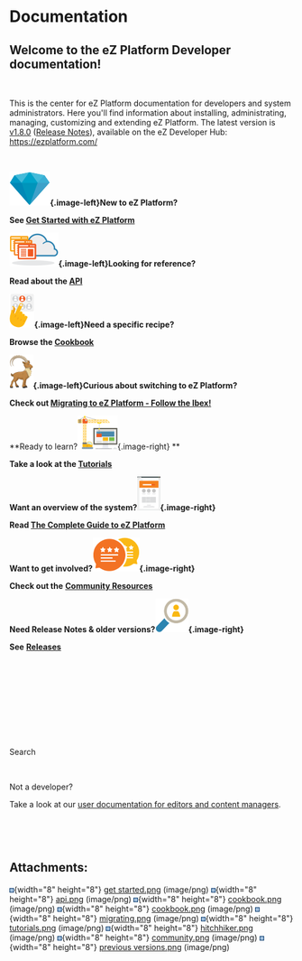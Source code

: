 # Documentation

## Welcome to the eZ Platform Developer documentation!

 

This is the center for eZ Platform documentation for developers and system administrators. Here you'll find information about installing, administrating, managing, customizing and extending eZ Platform. The latest version is [v1.8.0](https://ezplatform.com/) ([Release Notes](eZ_Platform_v1.8.0)), available on the eZ Developer Hub: <https://ezplatform.com/>

 

**![](attachments/31429504/31431962.png){.image-left}New to eZ Platform?**

**See [Get Started with eZ Platform
](Get_Started_with_eZ_Platform)**

**![](attachments/31429504/31431964.png){.image-left}Looking for reference?**

**Read about the [API](API)**

**![](attachments/31429504/31431965.png){.image-left}Need a specific recipe?**

**Browse the [Cookbook](Cookbook)**

**![](attachments/31429504/31431967.png){.image-left}Curious about switching to eZ Platform?**

**Check out [Migrating to eZ Platform - Follow the Ibex!](Migrating_to_eZ_Platform_-_Follow_the_Ibex!)**

**Ready to learn?![](attachments/31429504/31431968.png){.image-right}
**

**Take a look at the [Tutorials](Tutorials)**

**Want an overview of the system?![](attachments/31429504/31431969.png){.image-right}**

**Read [The Complete Guide to eZ Platform](The_Complete_Guide_to_eZ_Platform)**

**Want to get involved?![](attachments/31429504/31431970.png){.image-right}**

**Check out the** **[Community Resources](Community_Resources)**

**Need Release Notes & older versions?![](attachments/31429504/31431971.png){.image-right}**

**See** **[Releases](Releases)**

 

 

 

 

 

Search

 

Not a developer?

Take a look at our [user documentation for editors and content managers](https://doc.ez.no/display/USER/Documentation).

 

 

## Attachments:

![](images/icons/bullet_blue.gif){width="8" height="8"} [get started.png](attachments/31429504/31431962.png) (image/png)
![](images/icons/bullet_blue.gif){width="8" height="8"} [api.png](attachments/31429504/31431964.png) (image/png)
![](images/icons/bullet_blue.gif){width="8" height="8"} [cookbook.png](attachments/31429504/31431966.png) (image/png)
![](images/icons/bullet_blue.gif){width="8" height="8"} [cookbook.png](attachments/31429504/31431965.png) (image/png)
![](images/icons/bullet_blue.gif){width="8" height="8"} [migrating.png](attachments/31429504/31431967.png) (image/png)
![](images/icons/bullet_blue.gif){width="8" height="8"} [tutorials.png](attachments/31429504/31431968.png) (image/png)
![](images/icons/bullet_blue.gif){width="8" height="8"} [hitchhiker.png](attachments/31429504/31431969.png) (image/png)
![](images/icons/bullet_blue.gif){width="8" height="8"} [community.png](attachments/31429504/31431970.png) (image/png)
![](images/icons/bullet_blue.gif){width="8" height="8"} [previous versions.png](attachments/31429504/31431971.png) (image/png)

